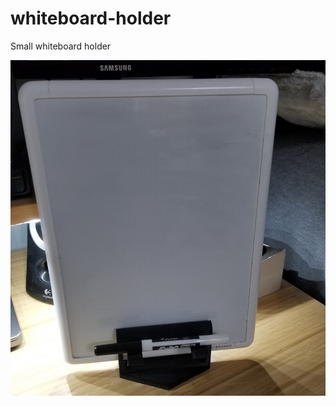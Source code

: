 # whiteboard-holder

Small whiteboard holder

![whiteboard-holder-small.jpg](whiteboard-holder-small.jpg)
